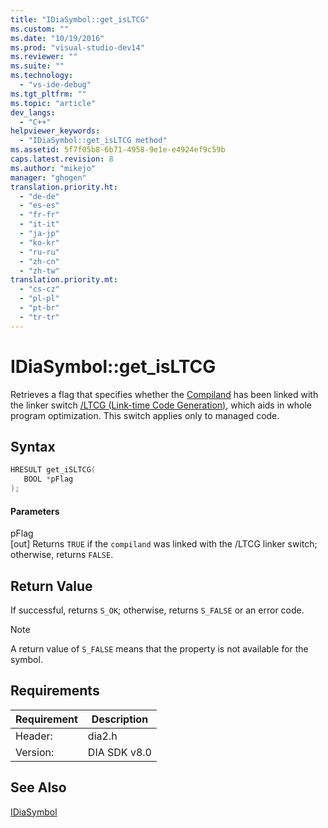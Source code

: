 ```yaml
---
title: "IDiaSymbol::get_isLTCG"
ms.custom: ""
ms.date: "10/19/2016"
ms.prod: "visual-studio-dev14"
ms.reviewer: ""
ms.suite: ""
ms.technology: 
  - "vs-ide-debug"
ms.tgt_pltfrm: ""
ms.topic: "article"
dev_langs: 
  - "C++"
helpviewer_keywords: 
  - "IDiaSymbol::get_isLTCG method"
ms.assetid: 5f7f05b8-6b71-4958-9e1e-e4924ef9c59b
caps.latest.revision: 8
ms.author: "mikejo"
manager: "ghogen"
translation.priority.ht: 
  - "de-de"
  - "es-es"
  - "fr-fr"
  - "it-it"
  - "ja-jp"
  - "ko-kr"
  - "ru-ru"
  - "zh-cn"
  - "zh-tw"
translation.priority.mt: 
  - "cs-cz"
  - "pl-pl"
  - "pt-br"
  - "tr-tr"
---
```

# IDiaSymbol::get_isLTCG
Retrieves a flag that specifies whether the [Compiland](../debug-interface-access/compiland.md) has been linked with the linker switch [/LTCG (Link-time Code Generation)](../Topic/-LTCG%20\(Link-time%20Code%20Generation\).md), which aids in whole program optimization. This switch applies only to managed code.  
  
## Syntax  
  
```cpp  
HRESULT get_iSLTCG(  
   BOOL *pFlag  
);  
```  
  
#### Parameters  
 pFlag  
 [out] Returns `TRUE` if the `compiland` was linked with the /LTCG linker switch; otherwise, returns `FALSE`.  
  
## Return Value  
 If successful, returns `S_OK`; otherwise, returns `S_FALSE` or an error code.  
  
> [!NOTE]
>  A return value of `S_FALSE` means that the property is not available for the symbol.  
  
## Requirements  
  
|Requirement|Description|  
|-----------------|-----------------|  
|Header:|dia2.h|  
|Version:|DIA SDK v8.0|  
  
## See Also  
 [IDiaSymbol](../debug-interface-access/idiasymbol.md)